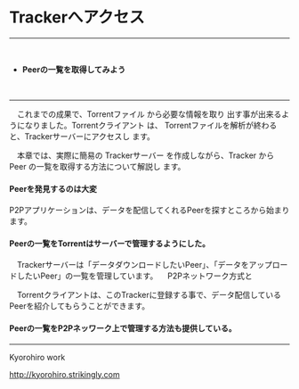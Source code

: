 # Trackerへアクセス
<hr>
<br>

* **Peerの一覧を取得してみよう**

<br>

<hr>

　これまでの成果で、Torrentファイル から必要な情報を取り
出す事が出来るようになりました。Torrentクライアント は、
Torrentファイルを解析が終わると、Trackerサーバーにアクセスし
ます。

　本章では、実際に簡易の Trackerサーバー を作成しながら、Tracker から Peer の一覧を取得する方法について解説し
ます。


#### Peerを発見するのは大変
 P2Pアプリケーションは、データを配信してくれるPeerを探すところから始まります。
 


#### Peerの一覧をTorrentはサーバーで管理するようにした。

　Trackerサーバーは「データダウンロードしたいPeer」、「データをアップロードしたいPeer」の一覧を管理しています。
　P2Pネットワーク方式と

　Torrentクライアントは、このTrackerに登録する事で、データ配信しているPeerを紹介してもらうことができます。


#### Peerの一覧をP2Pネッワーク上で管理する方法も提供している。




-------
Kyorohiro work

http://kyorohiro.strikingly.com


